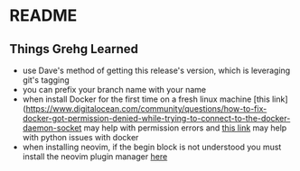 # README

## Things Grehg Learned

- use Dave's method of getting this release's version, which is leveraging git's tagging
- you can prefix your branch name with your name
- when install Docker for the first time on a fresh linux machine [this link](https://www.digitalocean.com/community/questions/how-to-fix-docker-got-permission-denied-while-trying-to-connect-to-the-docker-daemon-socket may help with permission errors and [this link](https://www.digitalocean.com/community/questions/how-to-fix-docker-got-permission-denied-while-trying-to-connect-to-the-docker-daemon-socket) may help with python issues with docker
- when installing neovim, if the begin block is not understood you must install the neovim plugin manager [here](http://www.linode.com/docs/tools-reference/tools/how-to-install-neovim-and-plugins-with-vim-plug/)
